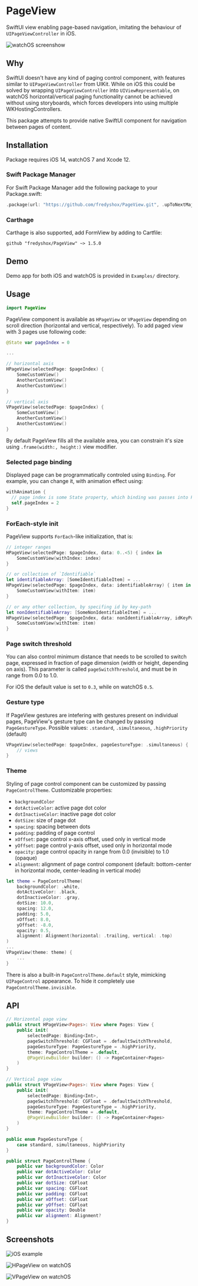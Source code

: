 # PageView

SwiftUI view enabling page-based navigation, imitating the behaviour of `UIPageViewController` in iOS.

![watchOS screenshow](./Images/PageViews_watchOS.png)

## Why

SwiftUI doesn't have any kind of paging control component,  with features similar to `UIPageViewController` from UIKit. While on iOS this could be solved by wrapping `UIPageViewController` into  `UIViewRepresentable`, on watchOS horizontal/vertical paging functionality cannot be achieved without using storyboards, which forces developers into using multiple WKHostingControllers.

This package attempts to provide native SwiftUI component for navigation between pages of content.

## Installation

Package requires iOS 14, watchOS 7 and Xcode 12.

### Swift Package Manager

For Swift Package Manager add the following package to your Package.swift:
```swift
.package(url: "https://github.com/fredyshox/PageView.git", .upToNextMajor(from: "1.5.0")),
```

### Carthage


Carthage is also supported, add FormView by adding to Cartfile:
```
github "fredyshox/PageView" ~> 1.5.0
```

## Demo

Demo app for both iOS and watchOS is provided in `Examples/` directory.

## Usage

```swift
import PageView
```

PageView component is available as `HPageView` or `VPageView` depending on scroll direction (horizontal and vertical, respectively). To add paged view with 3 pages use following code:

```swift
@State var pageIndex = 0

...

// horizontal axis
HPageView(selectedPage: $pageIndex) {
    SomeCustomView()
    AnotherCustomView()
    AnotherCustomView()
}

// vertical axis
VPageView(selectedPage: $pageIndex) {
    SomeCustomView()
    AnotherCustomView()
    AnotherCustomView()
}
```

By default PageView fills all the available area, you can constrain it's size using `.frame(width:, height:)` view modifier.

### Selected page binding

Displayed page can be programmatically controled using `Binding`. For example, you can change it, with animation effect using: 

```swift
withAnimation {
  // page index is some State property, which binding was passes into PageView
  self.pageIndex = 2
}
```

### ForEach-style init

PageView supports `ForEach`-like initialization, that is:

```swift
// integer ranges
HPageView(selectedPage: $pageIndex, data: 0..<5) { index in
    SomeCustomView(withIndex: index)
}

// or collection of `Identifiable`
let identifiableArray: [SomeIdentifiableItem] = ...
HPageView(selectedPage: $pageIndex, data: identifiableArray) { item in
    SomeCustomView(withItem: item) 
}

// or any other collection, by specifing id by key-path
let nonIdentifiableArray: [SomeNonIdentifiableItem] = ...
HPageView(selectedPage: $pageIndex, data: nonIdentifiableArray, idKeyPath: \.path.to.id) { item in
    SomeCustomView(withItem: item) 
}
```

### Page switch threshold

You can also control minimum distance that needs to be scrolled to switch page, expressed in fraction of page dimension (width or height, depending on axis). This parameter is called `pageSwitchThreshold`, and must be in range from 0.0 to 1.0.

For iOS the default value is set to `0.3`, while on watchOS `0.5`.

### Gesture type

If PageView gestures are intefering with gestures present on individual pages, PageView's gesture type can be changed by passing `PageGestureType`. Possible values: `.standard`, `.simultaneous`, `.highPriority` (default)

```swift
VPageView(selectedPage: $pageIndex, pageGestureType: .simultaneous) {
    // views 
}
```



### Theme

Styling of page control component can be customized by passing `PageControlTheme`. Customizable properties:

* `backgroundColor`
* `dotActiveColor`: active page dot color
* `dotInactiveColor`: inactive page dot color
* `dotSize`: size of page dot
* `spacing`: spacing between dots
* `padding`: padding of page control
* `xOffset`: page control x-axis offset, used only in vertical mode
* `yOffset`: page control y-axis offset, used only in horizontal mode
* `opacity`: page control opacity in range from 0.0 (invisible) to 1.0 (opaque)
* `alignment`: alignment of page control component (default: bottom-center in horizontal mode, center-leading in vertical mode)

```swift
let theme = PageControlTheme(
    backgroundColor: .white,
    dotActiveColor: .black,
    dotInactiveColor: .gray,
    dotSize: 10.0,
    spacing: 12.0,
    padding: 5.0,
  	xOffset: 8.0,
    yOffset: -8.0,
    opacity: 0.5,
    alignment: Alignment(horizontal: .trailing, vertical: .top)
)
...
VPageView(theme: theme) {
    ...
}
```

There is also a built-in `PageControlTheme.default` style, mimicking `UIPageControl` appearance. To hide it completely use `PageControlTheme.invisible`.

## API

```swift
// Horizontal page view
public struct HPageView<Pages>: View where Pages: View {
    public init(
        selectedPage: Binding<Int>,
        pageSwitchThreshold: CGFloat = .defaultSwitchThreshold,
        pageGestureType: PageGestureType = .highPriority,
        theme: PageControlTheme = .default,
        @PageViewBuilder builder: () -> PageContainer<Pages>
    )
}

// Vertical page view
public struct VPageView<Pages>: View where Pages: View {
    public init(
        selectedPage: Binding<Int>,
        pageSwitchThreshold: CGFloat = .defaultSwitchThreshold,
        pageGestureType: PageGestureType = .highPriority,
        theme: PageControlTheme = .default,
        @PageViewBuilder builder: () -> PageContainer<Pages>
    )
}

public enum PageGestureType {
    case standard, simultaneous, highPriority
}

public struct PageControlTheme {
    public var backgroundColor: Color
    public var dotActiveColor: Color
    public var dotInactiveColor: Color
    public var dotSize: CGFloat
    public var spacing: CGFloat
    public var padding: CGFloat
    public var xOffset: CGFloat
    public var yOffset: CGFloat
    public var opacity: Double
    public var alignment: Alignment?
}
```



## Screenshots

![iOS example](./Images/PageView_iOS.png)

![HPageView on watchOS](./Images/HPageView_watchOS.gif)

![VPageView on watchOS](./Images/VPageView_watchOS.gif)

